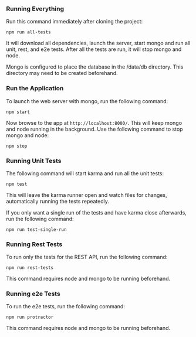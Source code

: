 ### Running Everything

Run this command immediately after cloning the project:

```
npm run all-tests
```

It will download all dependencies, launch the server, start mongo and run all
unit, rest, and e2e tests. After all the tests are run, it will stop mongo
and node.

Mongo is configured to place the database in the /data/db directory. This directory
may need to be created beforehand.

### Run the Application

To launch the web server with mongo, run the following command:

```
npm start
```

Now browse to the app at `http://localhost:8000/`. This will keep mongo and node
running in the background. Use the following command to stop mongo and node:

```
npm stop
```

### Running Unit Tests

The following command will start karma and run all the unit tests:

```
npm test
```

This will leave the karma runner open and watch files for changes, automatically
running the tests repeatedly.

If you only want a single run of the tests and have karma close afterwards, run
the following command:

```
npm run test-single-run
```

### Running Rest Tests

To run only the tests for the REST API, run the following command:

```
npm run rest-tests
```

This command requires node and mongo to be running beforehand.

### Running e2e Tests

To run the e2e tests, run the following command:

```
npm run protractor
```

This command requires node and mongo to be running beforehand.

